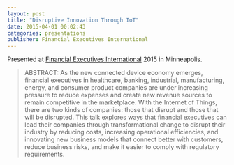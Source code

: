 ```yaml
---
layout: post
title: "Disruptive Innovation Through IoT"
date: 2015-04-01 00:02:43
categories: presentations
publisher: Financial Executives International
---
```


Presented at [Financial Executives International](https://www.financialexecutives.org/) 2015 in Minneapolis.

> ABSTRACT: As the new connected device economy emerges, financial executives in healthcare, banking, industrial, manufacturing, energy, and consumer product companies are under increasing pressure to reduce expenses and create new revenue sources to remain competitive in the marketplace. With the Internet of Things, there are two kinds of companies: those that disrupt and those that will be disrupted. This talk explores ways that financial executives can lead their companies through transformational change to disrupt their industry by reducing costs, increasing operational efficiencies, and innovating new business models that connect better with customers, reduce business risks, and make it easier to comply with regulatory requirements.

